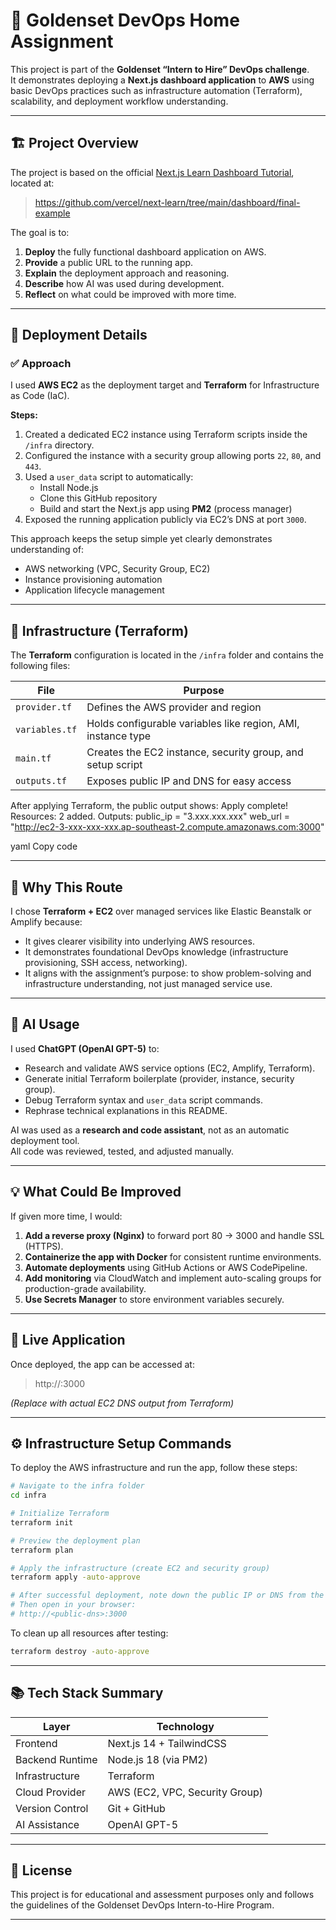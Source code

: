 # 🧭 Goldenset DevOps Home Assignment

This project is part of the **Goldenset “Intern to Hire” DevOps challenge**.  
It demonstrates deploying a **Next.js dashboard application** to **AWS** using basic DevOps practices such as infrastructure automation (Terraform), scalability, and deployment workflow understanding.

---

## 🏗️ Project Overview

The project is based on the official [Next.js Learn Dashboard Tutorial](https://nextjs.org/learn/dashboard-app), located at:

> https://github.com/vercel/next-learn/tree/main/dashboard/final-example

The goal is to:
1. **Deploy** the fully functional dashboard application on AWS.  
2. **Provide** a public URL to the running app.  
3. **Explain** the deployment approach and reasoning.  
4. **Describe** how AI was used during development.  
5. **Reflect** on what could be improved with more time.

---

## 🚀 Deployment Details

### ✅ Approach

I used **AWS EC2** as the deployment target and **Terraform** for Infrastructure as Code (IaC).

**Steps:**
1. Created a dedicated EC2 instance using Terraform scripts inside the `/infra` directory.  
2. Configured the instance with a security group allowing ports `22`, `80`, and `443`.  
3. Used a `user_data` script to automatically:
   - Install Node.js  
   - Clone this GitHub repository  
   - Build and start the Next.js app using **PM2** (process manager)  
4. Exposed the running application publicly via EC2’s DNS at port `3000`.

This approach keeps the setup simple yet clearly demonstrates understanding of:
- AWS networking (VPC, Security Group, EC2)  
- Instance provisioning automation  
- Application lifecycle management  

---

## 🧱 Infrastructure (Terraform)

The **Terraform** configuration is located in the `/infra` folder and contains the following files:

| File | Purpose |
|------|----------|
| `provider.tf` | Defines the AWS provider and region |
| `variables.tf` | Holds configurable variables like region, AMI, instance type |
| `main.tf` | Creates the EC2 instance, security group, and setup script |
| `outputs.tf` | Exposes public IP and DNS for easy access |

After applying Terraform, the public output shows:
Apply complete! Resources: 2 added.
Outputs:
public_ip = "3.xxx.xxx.xxx"
web_url = "http://ec2-3-xxx-xxx-xxx.ap-southeast-2.compute.amazonaws.com:3000"

yaml
Copy code

---

## 🧠 Why This Route

I chose **Terraform + EC2** over managed services like Elastic Beanstalk or Amplify because:
- It gives clearer visibility into underlying AWS resources.
- It demonstrates foundational DevOps knowledge (infrastructure provisioning, SSH access, networking).
- It aligns with the assignment’s purpose: to show problem-solving and infrastructure understanding, not just managed service use.

---

## 🤖 AI Usage

I used **ChatGPT (OpenAI GPT-5)** to:
- Research and validate AWS service options (EC2, Amplify, Terraform).  
- Generate initial Terraform boilerplate (provider, instance, security group).  
- Debug Terraform syntax and `user_data` script commands.  
- Rephrase technical explanations in this README.

AI was used as a **research and code assistant**, not as an automatic deployment tool.  
All code was reviewed, tested, and adjusted manually.

---

## 💡 What Could Be Improved

If given more time, I would:
1. **Add a reverse proxy (Nginx)** to forward port 80 → 3000 and handle SSL (HTTPS).  
2. **Containerize the app with Docker** for consistent runtime environments.  
3. **Automate deployments** using GitHub Actions or AWS CodePipeline.  
4. **Add monitoring** via CloudWatch and implement auto-scaling groups for production-grade availability.  
5. **Use Secrets Manager** to store environment variables securely.

---

## 🔗 Live Application

Once deployed, the app can be accessed at:

> http://<your-ec2-public-dns>:3000  

*(Replace with actual EC2 DNS output from Terraform)*

---

## ⚙️ Infrastructure Setup Commands

To deploy the AWS infrastructure and run the app, follow these steps:

```bash
# Navigate to the infra folder
cd infra

# Initialize Terraform
terraform init

# Preview the deployment plan
terraform plan

# Apply the infrastructure (create EC2 and security group)
terraform apply -auto-approve

# After successful deployment, note down the public IP or DNS from the outputs
# Then open in your browser:
# http://<public-dns>:3000
```
To clean up all resources after testing:
```bash
terraform destroy -auto-approve
```
---

## 📚 Tech Stack Summary

| Layer | Technology |
|--------|-------------|
| Frontend | Next.js 14 + TailwindCSS |
| Backend Runtime | Node.js 18 (via PM2) |
| Infrastructure | Terraform |
| Cloud Provider | AWS (EC2, VPC, Security Group) |
| Version Control | Git + GitHub |
| AI Assistance | OpenAI GPT-5 |


---
## 🧾 License
This project is for educational and assessment purposes only and follows the guidelines of the Goldenset DevOps Intern-to-Hire Program.

---